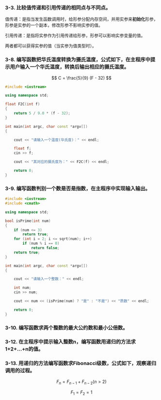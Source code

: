 ### 3-3. 比较值传递和引用传递的相同点与不同点。

值传递：是指当发生函数调用时，给形参分配内存空间，并用实参来**初始化**形参，形参是实参的一个副本，修改形参不影响实参的值。

引用传递：是指将实参作为引用传递给形参，形参可以影响实参变量的值。

两者都可以获得实参的值（当实参为值类型时）。


### 3-8. 编写函数把华氏温度转换为摄氏温度，公式如下，在主程序中提示用户输入一个华氏温度，转换后输出相应的摄氏温度。

$$ C = \frac{5}{9} (F - 32) $$

```c++
#include <iostream>

using namespace std;

float F2C(int f)
{
    return 5 / 9.0 * (f - 32);
}

int main(int argc, char const *argv[])
{

    cout << "请输入一个温度(华氏度)：" << endl;

    float f;
    cin >> f;

    cout << "其对应的摄氏度为：" << F2C(f) << endl;

    return 0;
}

```


### 3-9. 编写函数判别一个数是否是指数，在主程序中实现输入输出。

```c++
#include <iostream>
#include <cmath>

using namespace std;

bool isPrime(int num)
{
    if (num <= 3)
        return true;
    for (int i = 2; i <= sqrt(num); i++)
        if (num % i == 0)
            return false;
    return true;
}

int main(int argc, char const *argv[])
{

    cout << "请输入一个整数：" << endl;

    int num;
    cin >> num;

    cout << num << (isPrime(num) ? "是" : "不是") << "质数" << endl;

    return 0;
}

```


### 3-10. 编写函数求两个整数的最大公约数和最小公倍数。


### 3-12. 在主程序中提示输入整数n，编写函数用递归的方法求1+2+...+n的值。


### 3-13. 用递归的方法编写函数求Fibonacci级数，公式如下，观察递归调用的过程。

$$ F_n = F_{n-1} + F_{n-2} (n>2) $$

$$ F_1 = F_2 = 1 $$
